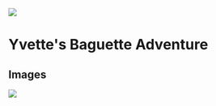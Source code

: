 ![](http://i.imgur.com/xnoJvUU.png?1)

# Yvette's Baguette Adventure

## Images

![](http://i.imgur.com/hQe6zcY.png?1)
